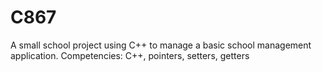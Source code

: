 # C867
A small school project using C++ to manage a basic school management application.
Competencies: C++, pointers, setters, getters
